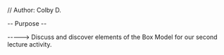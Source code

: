 // Author: Colby D.

-- Purpose --

-----> Discuss and discover elements of the Box Model for our second lecture activity. 